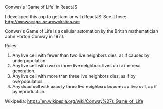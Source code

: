 Conway's 'Game of Life' in ReactJS

I developed this app to get familar with ReactJS.
See it here: http://conwaysgol.azurewebsites.net

Conway's Game of Life is a cellular automation by the British mathematician John Horton Conway in 1970.

Rules:
1. Any live cell with fewer than two live neighbors dies, as if caused by underpopulation.
2. Any live cell with two or three live neighbors lives on to the next generation.
3. Any live cell with more than three live neighbors dies, as if by overpopulation.
4. Any dead cell with exactly three live neighbors becomes a live cell, as if by reproduction.

Wikipedia: https://en.wikipedia.org/wiki/Conway%27s_Game_of_Life
